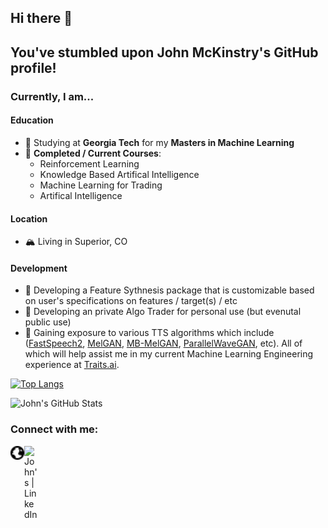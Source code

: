 ## Hi there 👋

## You've stumbled upon John McKinstry's GitHub profile!

### Currently, I am...
#### Education
- 📖 Studying at **Georgia Tech** for my **Masters in Machine Learning**
- 🌱 **Completed / Current Courses**: 
  - Reinforcement Learning
  - Knowledge Based Artifical Intelligence
  - Machine Learning for Trading
  - Artifical Intelligence
#### Location
- 🏔 Living in Superior, CO 
#### Development
- 🧠 Developing a Feature Sythnesis package that is customizable based on user's specifications on features / target(s) / etc
- 🧠 Developing an private Algo Trader for personal use (but evenutal public use)
- 🧠 Gaining exposure to various TTS algorithms which include ([FastSpeech2](https://github.com/MckinstryJ/FastSpeech2_LJSpeech), [MelGAN](https://github.com/MckinstryJ/ParallelWaveGAN), [MB-MelGAN](https://github.com/MckinstryJ/ParallelWaveGAN), [ParallelWaveGAN](https://github.com/MckinstryJ/ParallelWaveGAN), etc). All of which will help assist me in my current Machine Learning Engineering experience at [Traits.ai](https://traits.ai).

[![Top Langs](https://github-readme-stats.vercel.app/api/top-langs/?username=MckinstryJ)](https://github.com/MckinstryJ/github-readme-stats)

![John's GitHub Stats](https://github-readme-stats.vercel.app/api?username=MckinstryJ&show_icons=true&theme=dark)

<!--
**MckinstryJ/MckinstryJ** is a ✨ _special_ ✨ repository because its `README.md` (this file) appears on your GitHub profile.

- 👯 I’m looking to collaborate on ...
- 🤔 I’m looking for help with ...
- 💬 Ask me about ...
- 😄 Pronouns: ...
- ⚡ Fun fact: ...
-->
### Connect with me:

[<img align="left" alt="mckinstrybros website" width="22px" src="https://raw.githubusercontent.com/iconic/open-iconic/master/svg/globe.svg" />][website]
[<img align="left" alt="John's | LinkedIn" width="22px" src="https://cdn.jsdelivr.net/npm/simple-icons@v3/icons/linkedin.svg" />][linkedin]

<br />

<br />

[website]: https://gifted-ritchie-1ae5b3.netlify.app/
[linkedin]: https://www.linkedin.com/in/john-m-39645213b/
